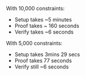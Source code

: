 
With 10,000 constraints: 
- Setup takes ~5 minutes
- Proof takes ~ 160 seconds
- Verify takes ~6 seconds


With 5,000 constraints:

- Setup takes 3mins 29 secs
- Proof takes 77 seconds
- Verify still ~6 seconds
